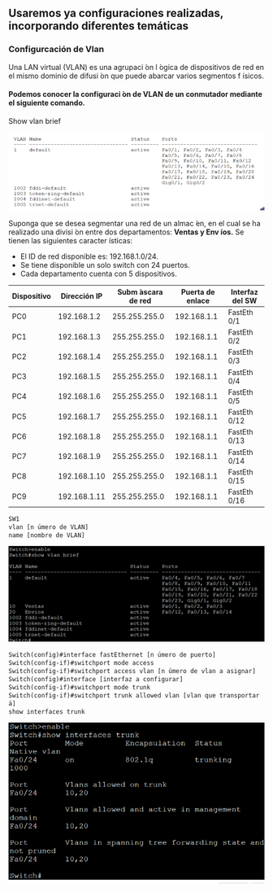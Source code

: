 ## Usaremos ya configuraciones realizadas, incorporando diferentes temáticas
### Configurcación de Vlan
Una LAN virtual (VLAN) es una agrupaci ́on l ́ogica de dispositivos de red
en el mismo dominio de difusi ́on que puede abarcar varios segmentos f ́ısicos.

#### Podemos conocer la configuraci ́on de VLAN de un conmutador mediante el siguiente comando.
Show vlan brief

![Alt text](image.png)

Suponga que se desea segmentar una red de un almac ́en, en el cual se ha realizado una divisi ́on entre dos departamentos: **Ventas y Env ́ıos.** Se tienen
las siguientes caracter ́ısticas:
 * El ID de red disponible es: 192.168.1.0/24.
 * Se tiene disponible un solo switch con 24 puertos.
 * Cada departamento cuenta con 5 dispositivos.

 
| Dispositivo | Dirección IP | Subm ́ascara de red |Puerta de enlace| Interfaz del SW|
| --------- | -------- | --------- | -------- | --------- |
|PC0| 192.168.1.2 |255.255.255.0 |192.168.1.1 |FastEth 0/1|
|PC1 |192.168.1.3| 255.255.255.0| 192.168.1.1 |FastEth 0/2|
|PC2| 192.168.1.4 |255.255.255.0 |192.168.1.1 |FastEth 0/3|
|PC3| 192.168.1.5| 255.255.255.0 |192.168.1.1 |FastEth 0/4|
|PC4| 192.168.1.6| 255.255.255.0 |192.168.1.1 |FastEth 0/5|
|PC5| 192.168.1.7| 255.255.255.0 |192.168.1.1 |FastEth 0/12|
|PC6| 192.168.1.8| 255.255.255.0 |192.168.1.1 |FastEth 0/13|
|PC7 |192.168.1.9| 255.255.255.0 |192.168.1.1 |FastEth 0/14|
|PC8| 192.168.1.10| 255.255.255.0| 192.168.1.1 |FastEth 0/15|
|PC9 |192.168.1.11 |255.255.255.0 |192.168.1.1| FastEth 0/16|

    SW1
    vlan [n ́umero de VLAN]
    name [nombre de VLAN]
![Alt text](image-1.png)

    Switch(config)#interface fastEthernet [n ́umero de puerto]
    Switch(config-if)#switchport mode access
    Switch(config-if)#switchport access vlan [n ́umero de vlan a asignar]
    Switch(config)#interface [interfaz a configurar]
    Switch(config-if)#switchport mode trunk
    Switch(config-if)#switchport trunk allowed vlan [vlan que transportar ́a]
    show interfaces trunk
![Alt text](image-2.png)
